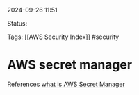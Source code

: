 2024-09-26 11:51

Status:

Tags:
[[AWS Security Index]]
#security

# AWS secret manager



References
[what is AWS Secret Manager](https://docs.aws.amazon.com/secretsmanager/latest/userguide/intro.html)